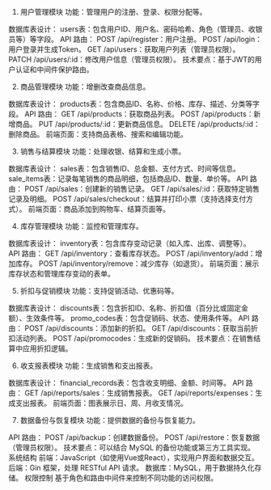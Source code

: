 1. 用户管理模块
   功能：管理用户的注册、登录、权限分配等。

数据库表设计：
users表：包含用户ID、用户名、密码哈希、角色（管理员、收银员等）等字段。
API 路由：
POST /api/register：用户注册。
POST /api/login：用户登录并生成Token。
GET /api/users：获取用户列表（管理员权限）。
PATCH /api/users/:id：修改用户信息（管理员权限）。
技术要点：基于JWT的用户认证和中间件保护路由。

2. 商品管理模块
   功能：增删改查商品信息。

数据库表设计：
products表：包含商品ID、名称、价格、库存、描述、分类等字段。
API 路由：
GET /api/products：获取商品列表。
POST /api/products：新增商品。
PUT /api/products/:id：更新商品信息。
DELETE /api/products/:id：删除商品。
前端页面：支持商品表格、搜索和编辑功能。

3. 销售与结算模块
   功能：处理收银、结算和生成小票。

数据库表设计：
sales表：包含销售ID、总金额、支付方式、时间等信息。
sale_items表：记录每笔销售的商品明细，包括商品ID、数量、单价等。
API 路由：
POST /api/sales：创建新的销售记录。
GET /api/sales/:id：获取特定销售记录及明细。
POST /api/sales/checkout：结算并打印小票（支持选择支付方式）。
前端页面：商品添加到购物车、结算页面等。

4. 库存管理模块
   功能：监控和管理库存。

数据库表设计：
inventory表：包含库存变动记录（如入库、出库、调整等）。
API 路由：
GET /api/inventory：查看库存状态。
POST /api/inventory/add：增加库存。
POST /api/inventory/remove：减少库存（如退货）。
前端页面：展示库存状态和管理库存变动的表单。

5. 折扣与促销模块
   功能：支持促销活动、优惠码等。

数据库表设计：
discounts表：包含折扣ID、名称、折扣值（百分比或固定金额）、生效条件等。
promo_codes表：包含促销码、状态、使用条件等。
API 路由：
POST /api/discounts：添加新的折扣。
GET /api/discounts：获取当前折扣活动列表。
POST /api/promocodes：生成新的促销码。
技术要点：在销售结算中应用折扣逻辑。

6. 收支报表模块
   功能：生成销售和支出报表。

数据库表设计：
financial_records表：包含收支明细、金额、时间等。
API 路由：
GET /api/reports/sales：生成销售报表。
GET /api/reports/expenses：生成支出报表。
前端页面：图表展示日、周、月收支情况。

7. 数据备份与恢复模块
   功能：提供数据的备份与恢复能力。

API 路由：
POST /api/backup：创建数据备份。
POST /api/restore：恢复数据（管理员权限）。
技术要点：可以结合 MySQL 的备份功能或第三方工具实现。
系统结构
前端：JavaScript（如使用Vue或React），实现用户界面和数据交互。
后端：Gin 框架，处理 RESTful API 请求。
数据库：MySQL，用于数据持久化存储。
权限控制
基于角色和路由中间件来控制不同功能的访问权限。

